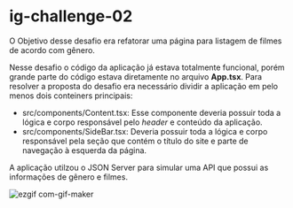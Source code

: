 # ig-challenge-02
O Objetivo desse desafio era refatorar uma página para listagem de filmes de acordo com gênero.

Nesse desafio o código da aplicação já estava totalmente funcional, porém grande parte do código estava diretamente no arquivo **App.tsx**. Para resolver a proposta do desafio era necessário dividir a aplicação em pelo menos dois conteiners principais:

* src/components/Content.tsx: Esse componente deveria possuir toda a lógica e corpo responsável pelo *header* e conteúdo da aplicação.
* src/components/SideBar.tsx: Deveria possuir toda a lógica e corpo responsável pela seção que contém o título do site e parte de navegação à esquerda da página.

A aplicação utilzou o JSON Server para simular uma API que possui as informações de gênero e filmes.

![ezgif com-gif-maker](https://user-images.githubusercontent.com/7572825/147499562-44177090-58f4-4933-b2c1-45caff5c7f80.gif)

